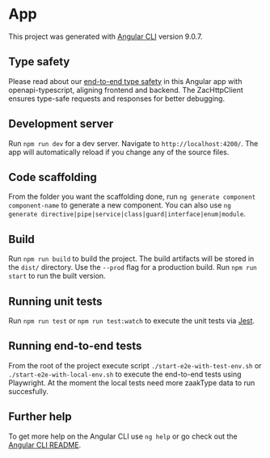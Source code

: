 # App

This project was generated with [Angular CLI](https://github.com/angular/angular-cli) version 9.0.7.

## Type safety

Please read about our [end-to-end type safety](../../../docs/development/endToEndTypeSafety.md) in this Angular app with openapi-typescript, aligning frontend and backend. The ZacHttpClient ensures type-safe requests and responses for better debugging.

## Development server

Run `npm run dev` for a dev server. Navigate to `http://localhost:4200/`. The app will automatically reload if you change any of the source files.

## Code scaffolding

From the folder you want the scaffolding done, run `ng generate component component-name` to generate a new component. You can also use `ng generate directive|pipe|service|class|guard|interface|enum|module`.

## Build

Run `npm run build` to build the project. The build artifacts will be stored in the `dist/` directory. Use the `--prod` flag for a production build. Run `npm run start` to run the built version.

## Running unit tests

Run `npm run test` or `npm run test:watch` to execute the unit tests via [Jest](https://jestjs.io/).

## Running end-to-end tests

From the root of the project execute script `./start-e2e-with-test-env.sh` or `./start-e2e-with-local-env.sh` to execute the end-to-end tests using Playwright. At the moment the local tests need more zaakType data to run succesfully.

## Further help

To get more help on the Angular CLI use `ng help` or go check out the [Angular CLI README](https://github.com/angular/angular-cli/blob/master/README.md).
